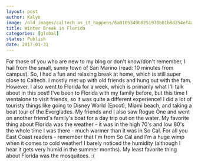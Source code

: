 ```yaml
---
layout: post
author: Kalyn
image: /old_images/caltech_as_it_happens/6a0105349b8251970b01b8d254ef4a970c.jpg
title: Winter Break in Florida
categories: [global]
status: Publish
date: 2017-01-31
---
```


For those of you who are new to my blog or don't know/don't remember, I hail from the small, sunny town of San Marino (read: 10 minutes from campus). So, I had a fun and relaxing break at home, which is still super close to Caltech. I mostly met up with old friends and hung out with the fam. However, I also went to Florida for a week, which is primarily what I'll talk about in this post!
I've been to Florida with my family before, but this time I wentalone to visit friends, so it was quite a different experience! I did a lot of touristy things like going to Disney World (Epcot), Miami beach, and taking a boat tour of the Everglades. My friends and I also saw Rogue One and went on another friend's family's boat for a day trip out on the water. My favorite thing about Florida was the weather - it was in the high 70's and low 80's the whole time I was there - much warmer than it was in So Cal. For all you East Coast readers - remember that I'm from So Cal and I'm a huge wimp when it comes to cold weather! I barely noticed the humidity (although I hear it gets very humid in the summer months). My least favorite thing about Florida was the mosquitoes. :(


